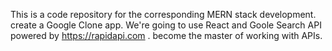This is a code repository for the corresponding MERN stack development. create a Google Clone app. We're going to use React and Goole Search API powered by https://rapidapi.com . become the master of working with APIs.
